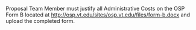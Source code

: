 Proposal Team Member must justify all Administrative Costs on the OSP Form B located at http://osp.vt.edu/sites/osp.vt.edu/files/form-b.docx and upload the completed form. 
